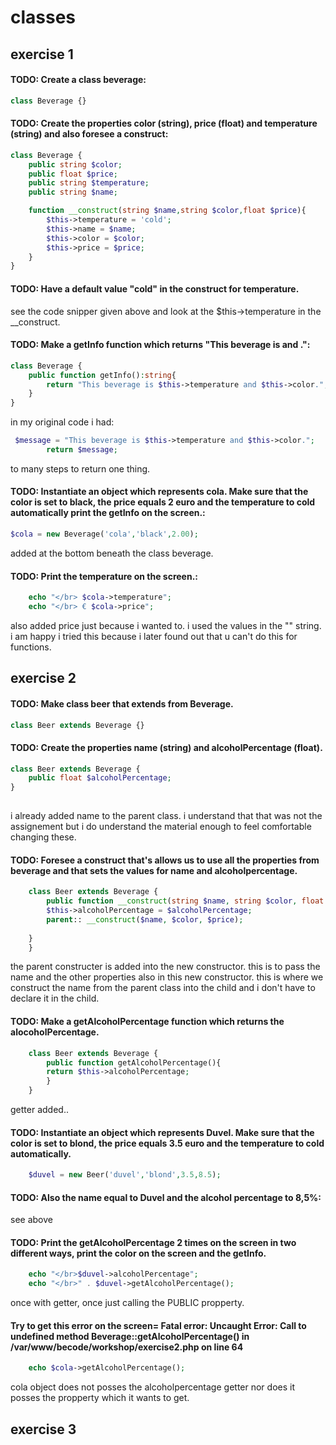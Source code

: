 # classes
## exercise 1 
#### TODO: Create a class beverage:
```php
class Beverage {}
```
#### TODO: Create the properties color (string), price (float) and temperature (string) and also foresee a construct:
```php
class Beverage {
    public string $color;
    public float $price;
    public string $temperature;
    public string $name;

    function __construct(string $name,string $color,float $price){
        $this->temperature = 'cold';
        $this->name = $name;
        $this->color = $color;
        $this->price = $price;
    }
}
```
#### TODO: Have a default value "cold" in the construct for temperature.
see the code snipper given above and look at the $this->temperature in the __construct.
#### TODO: Make a getInfo function which returns "This beverage is <temperature> and <color>.":
```php
class Beverage {
    public function getInfo():string{
        return "This beverage is $this->temperature and $this->color.";
    }
}
```
in my original code i had:
```php
 $message = "This beverage is $this->temperature and $this->color.";
        return $message;
```
to many steps to return one thing.
#### TODO: Instantiate an object which represents cola. Make sure that the color is set to black, the price equals 2 euro and the temperature to cold automatically print the getInfo on the screen.:
```php
$cola = new Beverage('cola','black',2.00);
```
added at the bottom beneath the class beverage.
#### TODO: Print the temperature on the screen.:
```php
    echo "</br> $cola->temperature";
    echo "</br> € $cola->price";
```
also added price just because i wanted to. i used the values in the "" string. i am happy i tried this because i later found out that u can't do this for functions.
## exercise 2 
#### TODO: Make class beer that extends from Beverage.
```php
class Beer extends Beverage {}
```
#### TODO: Create the properties name (string) and alcoholPercentage (float).
```php
class Beer extends Beverage {
    public float $alcoholPercentage;
}
    
```
i already added name to the parent class. i understand that that was not the assignement but i do understand the material enough to feel comfortable changing these.
#### TODO: Foresee a construct that's allows us to use all the properties from beverage and that sets the values for name and alcoholpercentage.
```php
    class Beer extends Beverage {
        public function __construct(string $name, string $color, float $price,float $alcoholPercentage){
        $this->alcoholPercentage = $alcoholPercentage;
        parent:: __construct($name, $color, $price);
        
    }
    }
```
the parent constructer is added into the new constructor. this is to pass the name and the other properties also in this new constructor. this is where we construct the name from the parent class into the child and i don't have to declare it in the child.
#### TODO: Make a getAlcoholPercentage function which returns the alocoholPercentage.
```php
    class Beer extends Beverage {
        public function getAlcoholPercentage(){
        return $this->alcoholPercentage;
        }
    }
```
getter added..
#### TODO: Instantiate an object which represents Duvel. Make sure that the color is set to blond, the price equals 3.5 euro and the temperature to cold automatically.
```php
    $duvel = new Beer('duvel','blond',3.5,8.5);
```
#### TODO: Also the name equal to Duvel and the alcohol percentage to 8,5%:
see above

#### TODO: Print the getAlcoholPercentage 2 times on the screen in two different ways, print the color on the screen and the getInfo.
```php
    echo "</br>$duvel->alcoholPercentage";
    echo "</br>" . $duvel->getAlcoholPercentage();
```
once with getter, once just calling the PUBLIC propperty.
#### Try to get this error on the screen= Fatal error: Uncaught Error: Call to undefined method Beverage::getAlcoholPercentage() in /var/www/becode/workshop/exercise2.php on line 64
```php
    echo $cola->getAlcoholPercentage();
```
cola object does not posses the alcoholpercentage getter nor does it posses the propperty which it wants to get.
## exercise 3

